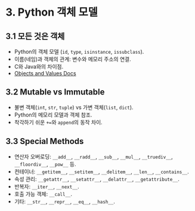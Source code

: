 
# 3. Python 객체 모델

## 3.1 모든 것은 객체
- Python의 객체 모델 (`id`, `type`, `isinstance`, `issubclass`).
- 이름(네임)과 객체의 관계: 변수와 메모리 주소의 연결.
- C와 Java와의 차이점.
- [Objects and Values Docs](https://docs.python.org/3/reference/datamodel.html#objects-values-and-types)

## 3.2 Mutable vs Immutable
- 불변 객체(`int`, `str`, `tuple`) vs 가변 객체(`list`, `dict`).
- Python의 메모리 모델과 객체 참조.
- 착각하기 쉬운 `+=`와 `append`의 동작 차이.

## 3.3 Special Methods
- 연산자 오버로딩: `__add__`, `__radd__`, `__sub__`, `__mul__`, `__truediv__`, `__floordiv__`, `__pow__` 등.
- 컨테이너: `__getitem__`, `__setitem__`, `__delitem__`, `__len__`, `__contains__`.
- 속성 관리: `__getattr__`, `__setattr__`, `__delattr__`, `__getattribute__`.
- 반복자: `__iter__`, `__next__`.
- 호출 가능 객체: `__call__`.
- 기타: `__str__`, `__repr__`, `__eq__`, `__hash__`.
